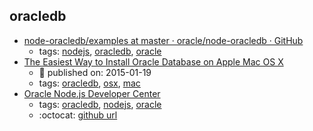 oracledb 
---
* [node-oracledb/examples at master · oracle/node-oracledb · GitHub](https://github.com/oracle/node-oracledb/tree/master/examples)
    * tags: [nodejs](../tags/nodejs.md), [oracledb](../tags/oracledb.md), [oracle](../tags/oracle.md)
* [The Easiest Way to Install Oracle Database on Apple Mac OS X ](https://blogs.oracle.com/opal/the-easiest-way-to-install-oracle-database-on-apple-mac-os-x)
    * :calendar: published on: 2015-01-19
    * tags: [oracledb](../tags/oracledb.md), [osx](../tags/osx.md), [mac](../tags/mac.md)
* [Oracle Node.js Developer Center](http://www.oracle.com/technetwork/database/database-technologies/scripting-languages/node_js/index.html)
    * tags: [oracledb](../tags/oracledb.md), [nodejs](../tags/nodejs.md), [oracle](../tags/oracle.md)
    * :octocat: [github url](https://github.com/oracle/node-oracledb)
